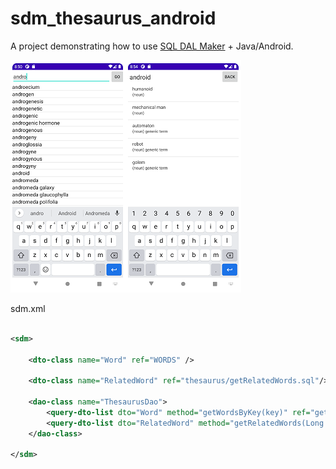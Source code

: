# sdm_thesaurus_android

A project demonstrating how to use [SQL DAL Maker](https://github.com/panedrone/sqldalmaker) + Java/Android.

![demo-android1.png](demo-android1.png)

sdm.xml

```xml

<sdm>

    <dto-class name="Word" ref="WORDS" />

    <dto-class name="RelatedWord" ref="thesaurus/getRelatedWords.sql"/>

    <dao-class name="ThesaurusDao">
        <query-dto-list dto="Word" method="getWordsByKey(key)" ref="getWordsByKey.sql"/>
        <query-dto-list dto="RelatedWord" method="getRelatedWords(Long w_id)"/>
    </dao-class>

</sdm>
```
